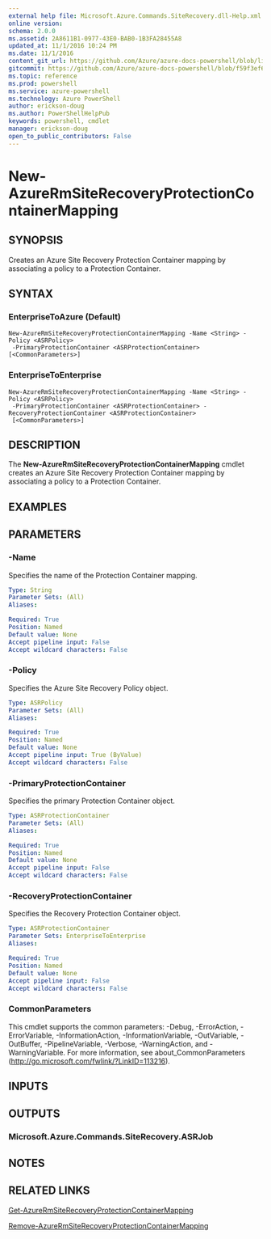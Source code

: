 ```yaml
---
external help file: Microsoft.Azure.Commands.SiteRecovery.dll-Help.xml
online version: 
schema: 2.0.0
ms.assetid: 2A8611B1-0977-43E0-BAB0-1B3FA28455A8
updated_at: 11/1/2016 10:24 PM
ms.date: 11/1/2016
content_git_url: https://github.com/Azure/azure-docs-powershell/blob/live/azureps-cmdlets-docs/ResourceManager/AzureRM.SiteRecovery/v3.1.0/New-AzureRmSiteRecoveryProtectionContainerMapping.md
gitcommit: https://github.com/Azure/azure-docs-powershell/blob/f59f3ef60bc592383812213e69fd77ba950759ed/azureps-cmdlets-docs/ResourceManager/AzureRM.SiteRecovery/v3.1.0/New-AzureRmSiteRecoveryProtectionContainerMapping.md
ms.topic: reference
ms.prod: powershell
ms.service: azure-powershell
ms.technology: Azure PowerShell
author: erickson-doug
ms.author: PowerShellHelpPub
keywords: powershell, cmdlet
manager: erickson-doug
open_to_public_contributors: False
---
```


# New-AzureRmSiteRecoveryProtectionContainerMapping

## SYNOPSIS
Creates an Azure Site Recovery Protection Container mapping by associating a policy to a Protection Container.

## SYNTAX

### EnterpriseToAzure (Default)
```
New-AzureRmSiteRecoveryProtectionContainerMapping -Name <String> -Policy <ASRPolicy>
 -PrimaryProtectionContainer <ASRProtectionContainer> [<CommonParameters>]
```

### EnterpriseToEnterprise
```
New-AzureRmSiteRecoveryProtectionContainerMapping -Name <String> -Policy <ASRPolicy>
 -PrimaryProtectionContainer <ASRProtectionContainer> -RecoveryProtectionContainer <ASRProtectionContainer>
 [<CommonParameters>]
```

## DESCRIPTION
The **New-AzureRmSiteRecoveryProtectionContainerMapping** cmdlet creates an Azure Site Recovery Protection Container mapping by associating a policy to a Protection Container.

## EXAMPLES


## PARAMETERS

### -Name
Specifies the name of the Protection Container mapping.

```yaml
Type: String
Parameter Sets: (All)
Aliases:

Required: True
Position: Named
Default value: None
Accept pipeline input: False
Accept wildcard characters: False
```

### -Policy
Specifies the Azure Site Recovery Policy object.

```yaml
Type: ASRPolicy
Parameter Sets: (All)
Aliases:

Required: True
Position: Named
Default value: None
Accept pipeline input: True (ByValue)
Accept wildcard characters: False
```

### -PrimaryProtectionContainer
Specifies the primary Protection Container object.

```yaml
Type: ASRProtectionContainer
Parameter Sets: (All)
Aliases:

Required: True
Position: Named
Default value: None
Accept pipeline input: False
Accept wildcard characters: False
```

### -RecoveryProtectionContainer
Specifies the Recovery Protection Container object.

```yaml
Type: ASRProtectionContainer
Parameter Sets: EnterpriseToEnterprise
Aliases:

Required: True
Position: Named
Default value: None
Accept pipeline input: False
Accept wildcard characters: False
```

### CommonParameters
This cmdlet supports the common parameters: -Debug, -ErrorAction, -ErrorVariable, -InformationAction, -InformationVariable, -OutVariable, -OutBuffer, -PipelineVariable, -Verbose, -WarningAction, and -WarningVariable. For more information, see about_CommonParameters (http://go.microsoft.com/fwlink/?LinkID=113216).

## INPUTS

## OUTPUTS

### Microsoft.Azure.Commands.SiteRecovery.ASRJob

## NOTES

## RELATED LINKS

[Get-AzureRmSiteRecoveryProtectionContainerMapping](xref:ResourceManager/AzureRM.SiteRecovery/v3.1.0/Get-AzureRmSiteRecoveryProtectionContainerMapping.md)

[Remove-AzureRmSiteRecoveryProtectionContainerMapping](xref:ResourceManager/AzureRM.SiteRecovery/v3.1.0/Remove-AzureRmSiteRecoveryProtectionContainerMapping.md)
